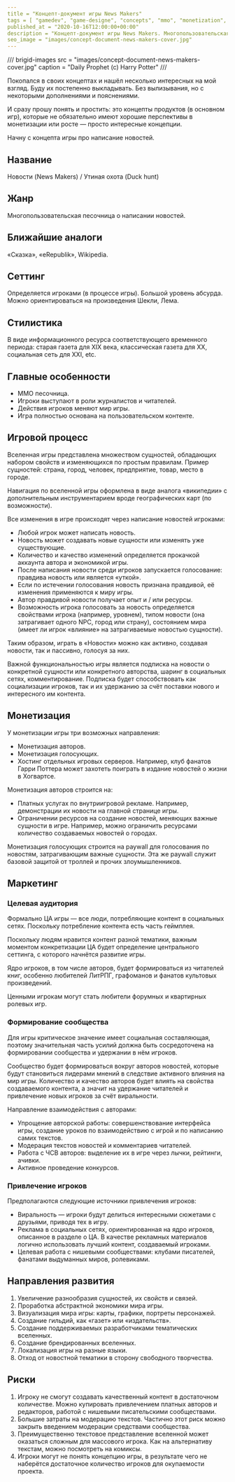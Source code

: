 ```yaml
---
title = "Концепт-документ игры News Makers"
tags = [ "gamedev", "game-designe", "concepts", "mmo", "monetization", "practice", "development", "interesting"]
published_at = "2020-10-16T12:00:00+00:00"
description = "Концепт-документ игры News Makers. Многопользовательская песочница о написании новостей."
seo_image = "images/concept-document-news-makers-cover.jpg"
---
```


/// brigid-images
src = "images/concept-document-news-makers-cover.jpg"
caption = "Daily Prophet (c) Harry Potter"
///

Покопался в своих концептах и нашёл несколько интересных на мой взгляд. Буду их постепенно выкладывать. Без вылизывания, но с некоторыми дополнениями и пояснениями.

И сразу прошу понять и простить: это концепты продуктов (в основном игр), которые не обязательно имеют хорошие перспективы в монетизации или росте — просто интересные концепции.

Начну с концепта игры про написание новостей.

<!-- more -->

## Название

Новости (News Makers) / Утиная охота (Duck hunt)

## Жанр

Многопользовательская песочница о написании новостей.

## Ближайшие аналоги

«Сказка», «eRepublik», Wikipedia.

## Сеттинг

Определяется игроками (в процессе игры). Большой уровень абсурда. Можно ориентироваться на произведения Шекли, Лема.

## Стилистика

В виде информационного ресурса соответствующего временного периода: старая газета для XIX века, классическая газета для XX, социальная сеть для XXI, etc.

## Главные особенности

- ММО песочница.
- Игроки выступают в роли журналистов и читателей.
- Действия игроков меняют мир игры.
- Игра полностью основана на пользовательском контенте.

## Игровой процесс

Вселенная игры представлена множеством сущностей, обладающих набором свойств и изменяющихся по простым правилам. Пример сущностей: страна, город, человек, предприятие, товар, место в городе.

Навигация по вселенной игры оформлена в виде аналога «википедии» с дополнительным инструментарием вроде географических карт (по возможности).

Все изменения в игре происходят через написание новостей игроками:

- Любой игрок может написать новость.
- Новость может создавать новые сущности или изменять уже существующие.
- Количество и качество изменений определяется прокачкой аккаунта автора и экономикой игры.
- После написания новости среди игроков запускается голосование: правдива новость или является «уткой».
- Если по истечении голосования новость признана правдивой, её изменения применяются к миру игры.
- Автор правдивой новости получает опыт и / или ресурсы.
- Возможность игрока голосовать за новость определяется свойствами игрока (например, уровнем), типом новости (она затрагивает одного NPC, город или страну), состоянием мира (имеет ли игрок «влияние» на затрагиваемые новостью сущности).

Таким образом, играть в «Новости» можно как активно, создавая новости, так и пассивно, голосуя за них.

Важной функциональностью игры является подписка на новости о конкретной сущности или конкретного авторства, шаринг в социальных сетях, комментирование. Подписка будет способствовать как социализации игроков, так и их удержанию за счёт поставки нового и интересного им контента.

## Монетизация

У монетизации игры три возможных направления:

- Монетизация авторов.
- Монетизация голосующих.
- Хостинг отдельных игровых серверов. Например, клуб фанатов Гарри Поттера может захотеть поиграть в издание новостей о жизни в Хогвартсе.

Монетизация авторов строится на:

- Платных услугах по внутриигровой рекламе. Например, демонстрации их новости на главной странице игры.
- Ограничении ресурсов на создание новостей, меняющих важные сущности в игре. Например, можно ограничить ресурсами количество создаваемых новостей о городах.

Монетизация голосующих строится на paywall для голосования по новостям, затрагивающим важные сущности. Эта же paywall служит базовой защитой от троллей и прочих злоумышленников.

## Маркетинг

### Целевая аудитория

Формально ЦА игры — все люди, потребляющие контент в социальных сетях. Поскольку потребление контента есть часть геймплея.

Поскольку людям нравится контент разной тематики, важным моментом конкретизации ЦА будет определение центрального сеттинга, с которого начнётся развитие игры.

Ядро игроков, в том числе авторов, будет формироваться из читателей книг, особенно любителей ЛитРПГ, графоманов и фанатов культовых произведений.

Ценными игрокам могут стать любители форумных и квартирных ролевых игр.

### Формирование сообщества

Для игры критическое значение имеет социальная составляющая, поэтому значительная часть усилий должна быть сосредоточена на формировании сообщества и удержании в нём игроков.

Сообщество будет формироваться вокруг авторов новостей, которые будут становиться лидерами мнений в следствие активного влияния на мир игры. Количество и качество авторов будет влиять на свойства создаваемого контента, а значит на удержание читателей и привлечение новых игроков за счёт виральности.

Направление взаимодействия с авторами:

- Упрощение авторской работы: совершенствование интерфейса игры, создание уроков по взаимодействию с игрой и по написанию самих текстов.
- Модерация текстов новостей и комментариев читателей.
- Работа с ЧСВ авторов: выделение их в игре через лычки, рейтинги, ачивки.
- Активное проведение конкурсов.

### Привлечение игроков

Предполагаются следующие источники привлечения игроков:

- Виральность — игроки будут делиться интересными сюжетами с друзьями, приводя тех в игру.
- Реклама в социальных сетях, ориентированная на ядро игроков, описанное в разделе о ЦА. В качестве рекламных материалов логично использовать лучший контент, создаваемый игроками.
- Целевая работа с нишевыми сообществами: клубами писателей, фанатами выдуманных миров, ролевиками.

## Направления развития

1. Увеличение разнообразия сущностей, их свойств и связей.
2. Проработка абстрактной экономики мира игры.
3. Визуализация мира игры: карты, графики, портреты персонажей.
4. Создание гильдий, как «газет» или «издательств».
5. Создание поддерживаемых разработчиками тематических вселенных.
6. Создание брендированных вселенных.
7. Локализация игры на разные языки.
8. Отход от новостной тематики в сторону свободного творчества.

## Риски

1. Игроку не смогут создавать качественный контент в достаточном количестве. Можно купировать привлечением платных авторов и редакторов, работой с нишевыми писательскими сообществами.
2. Большие затраты на модерацию текстов. Частично этот риск можно закрыть введением модерации средствами сообщества.
3. Преимущественно текстовое представление вселенной может оказаться сложным для массового игрока. Как на альтернативу текстам, можно посмотреть на комиксы.
4. Игроки могут не понять концепцию игры, в результате чего не наберётся достаточное количество игроков для окупаемости проекта.
